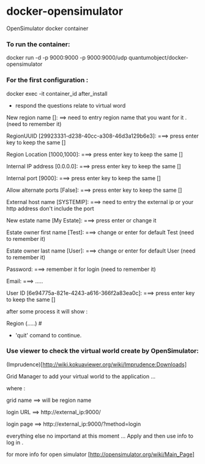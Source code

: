 docker-opensimulator
====================

OpenSimulator docker container 


### To run the container:

 docker run -d -p 9000:9000 -p 9000:9000/udp quantumobject/docker-opensimulator
 
### For the first configuration :

docker exec -it container_id after_install

- respond the questions relate to virtual word 

New region name []:     ==> need to entry region name that you want for it .(need to remember it)

RegionUUID [29923331-d238-40cc-a308-46d3a129b6e3]:     ===> press enter key to keep the same []

Region Location [1000,1000]:                           ===> press enter key to keep the same []

Internal IP address [0.0.0.0]:                         ===> press enter key to keep the same []

Internal port [9000]:                                  ===> press enter key to keep the same []

Allow alternate ports [False]:                         ===> press enter key to keep the same []

External host name [SYSTEMIP]:   ===> need to entry the external ip or your http address don't include the port

New estate name [My Estate]:     ===> press enter or change it 

Estate owner first name [Test]: ===> change or enter for default Test (need to remember it)

Estate owner last name [User]:  ===> change or enter for default User (need to remember it)

Password:                       ===> remember it for login (need to remember it)

Email:                          ===> ..... 

User ID [6e94775a-821e-4243-a616-366f2a83ea0c]:  ===> press enter key to keep the same []

after some process it will show :

Region (.....) # 

- 'quit' comand to continue.


### Use viewer to check the virtual world create by OpenSimulator:

(Imprudence)[http://wiki.kokuaviewer.org/wiki/Imprudence:Downloads]

Grid Manager  to add your virtual world to the application ...

where :

grid name ==> will be region name

login URL ==>  http://external_ip:9000/  

login page ==> http://external_ip:9000/?method=login

everything else no importand at this moment ... Apply and then use info to log in .


for more info for open simulator [http://opensimulator.org/wiki/Main_Page]

